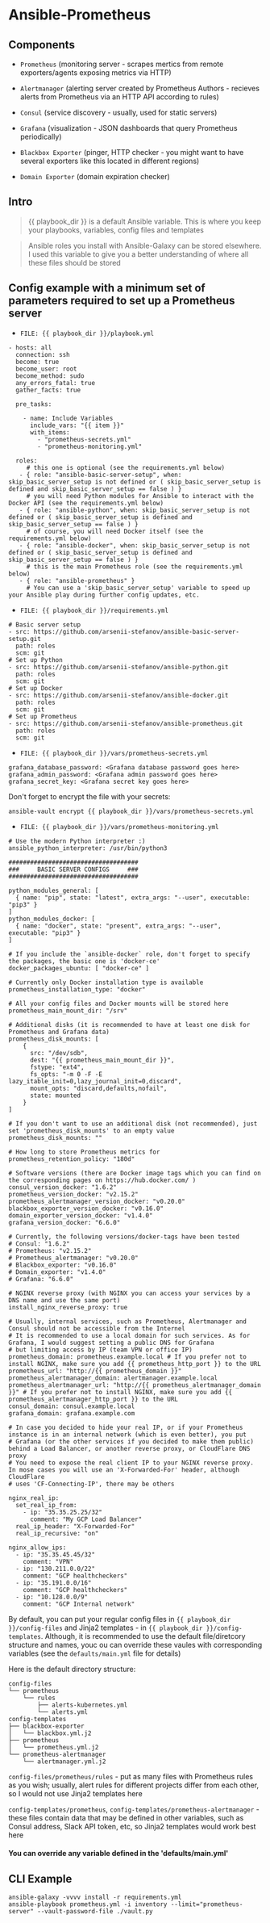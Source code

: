 Ansible-Prometheus
=========

## Components

* `Prometheus` (monitoring server - scrapes mertics from remote exporters/agents exposing metrics via HTTP)

* `Alertmanager` (alerting server created by Prometheus Authors - recieves alerts from Prometheus via an HTTP API according to rules)

* `Consul` (service discovery - usually, used for static servers)

* `Grafana` (visualization - JSON dashboards that query Prometheus periodically)

* `Blackbox Exporter` (pinger, HTTP checker - you might want to have several exporters like this located in different regions)

* `Domain Exporter` (domain expiration checker)

## Intro

> {{ playbook_dir }} is a default Ansible variable. This is where you keep your playbooks, variables, config files and templates

> Ansible roles you install with Ansible-Galaxy can be stored elsewhere. I used this variable to give you a better understanding of where all these files should be stored

## Config example with a minimum set of parameters required to set up a Prometheus server

* `FILE: {{ playbook_dir }}/playbook.yml`

```
- hosts: all
  connection: ssh
  become: true
  become_user: root
  become_method: sudo
  any_errors_fatal: true
  gather_facts: true

  pre_tasks:

    - name: Include Variables
      include_vars: "{{ item }}"
      with_items:
        - "prometheus-secrets.yml"
        - "prometheus-monitoring.yml"

  roles:
     # this one is optional (see the requirements.yml below)
   - { role: "ansible-basic-server-setup", when: skip_basic_server_setup is not defined or ( skip_basic_server_setup is defined and skip_basic_server_setup == false ) }
     # you will need Python modules for Ansible to interact with the Docker API (see the requirements.yml below)
   - { role: "ansible-python", when: skip_basic_server_setup is not defined or ( skip_basic_server_setup is defined and skip_basic_server_setup == false ) }
     # of course, you will need Docker itself (see the requirements.yml below)
   - { role: "ansible-docker", when: skip_basic_server_setup is not defined or ( skip_basic_server_setup is defined and skip_basic_server_setup == false ) }
     # this is the main Prometheus role (see the requirements.yml below)
   - { role: "ansible-prometheus" }
     # You can use a 'skip_basic_server_setup' variable to speed up your Ansible play during further config updates, etc. 
```

* `FILE: {{ playbook_dir }}/requirements.yml`

```
# Basic server setup
- src: https://github.com/arsenii-stefanov/ansible-basic-server-setup.git
  path: roles
  scm: git
# Set up Python
- src: https://github.com/arsenii-stefanov/ansible-python.git
  path: roles
  scm: git
# Set up Docker
- src: https://github.com/arsenii-stefanov/ansible-docker.git
  path: roles
  scm: git
# Set up Prometheus
- src: https://github.com/arsenii-stefanov/ansible-prometheus.git
  path: roles
  scm: git
```

* `FILE: {{ playbook_dir }}/vars/prometheus-secrets.yml`

```
grafana_database_password: <Grafana database password goes here>
grafana_admin_password: <Grafana admin password goes here>
grafana_secret_key: <Grafana secret key goes here>
```

Don't forget to encrypt the file with your secrets:

```
ansible-vault encrypt {{ playbook_dir }}/vars/prometheus-secrets.yml
```

* `FILE: {{ playbook_dir }}/vars/prometheus-monitoring.yml`

```
# Use the modern Python interpreter :)
ansible_python_interpreter: /usr/bin/python3

####################################
###     BASIC SERVER CONFIGS     ###
####################################

python_modules_general: [
  { name: "pip", state: "latest", extra_args: "--user", executable: "pip3" }
]
python_modules_docker: [
  { name: "docker", state: "present", extra_args: "--user", executable: "pip3" }
]

# If you include the `ansible-docker` role, don't forget to specify the packages, the basic one is 'docker-ce'
docker_packages_ubuntu: [ "docker-ce" ]

# Currently only Docker installation type is available
prometheus_installation_type: "docker"

# All your config files and Docker mounts will be stored here
prometheus_main_mount_dir: "/srv"

# Additional disks (it is recommended to have at least one disk for Prometheus and Grafana data)
prometheus_disk_mounts: [
    {
      src: "/dev/sdb",
      dest: "{{ prometheus_main_mount_dir }}",
      fstype: "ext4",
      fs_opts: "-m 0 -F -E lazy_itable_init=0,lazy_journal_init=0,discard",
      mount_opts: "discard,defaults,nofail",
      state: mounted
    }
]

# If you don't want to use an additional disk (not recommended), just set 'prometheus_disk_mounts' to an empty value
prometheus_disk_mounts: ""

# How long to store Prometheus metrics for
prometheus_retention_policy: "180d"

# Software versions (there are Docker image tags which you can find on the corresponding pages on https://hub.docker.com/ )
consul_version_docker: "1.6.2"
prometheus_version_docker: "v2.15.2"
prometheus_alertmanager_version_docker: "v0.20.0"
blackbox_exporter_version_docker: "v0.16.0"
domain_exporter_version_docker: "v1.4.0"
grafana_version_docker: "6.6.0"

# Currently, the following versions/docker-tags have been tested
# Consul: "1.6.2"
# Prometheus: "v2.15.2"
# Prometheus_alertmanager: "v0.20.0"
# Blackbox_exporter: "v0.16.0"
# Domain_exporter: "v1.4.0"
# Grafana: "6.6.0"

# NGINX reverse proxy (with NGINX you can access your services by a DNS name and use the same port)
install_nginx_reverse_proxy: true

# Usually, internal services, such as Prometheus, Alertmanager and Consul should not be accessible from the Internel
# It is recommended to use a local domain for such services. As for Grafana, I would suggest setting a public DNS for Grafana
# but limiting access by IP (team VPN or office IP)
prometheus_domain: prometheus.example.local # If you prefer not to install NGINX, make sure you add {{ prometheus_http_port }} to the URL
prometheus_url: "http://{{ prometheus_domain }}"
prometheus_alertmanager_domain: alertmanager.example.local
prometheus_alertmanager_url: "http://{{ prometheus_alertmanager_domain }}" # If you prefer not to install NGINX, make sure you add {{ prometheus_alertmanager_http_port }} to the URL
consul_domain: consul.example.local
grafana_domain: grafana.example.com

# In case you decided to hide your real IP, or if your Prometheus instance is in an internal network (which is even better), you put
# Grafana (or the other services if you decided to make them public) behind a Load Balancer, or another reverse proxy, or CloudFlare DNS proxy
# You need to expose the real client IP to your NGINX reverse proxy. In mose cases you will use an 'X-Forwarded-For' header, although CloudFlare
# uses 'CF-Connecting-IP', there may be others

nginx_real_ip:
  set_real_ip_from:
    - ip: "35.35.25.25/32"
      comment: "My GCP Load Balancer"
  real_ip_header: "X-Forwarded-For"
  real_ip_recursive: "on"

nginx_allow_ips:
  - ip: "35.35.45.45/32"
    comment: "VPN"
  - ip: "130.211.0.0/22"
    comment: "GCP healthcheckers"
  - ip: "35.191.0.0/16"
    comment: "GCP healthcheckers"
  - ip: "10.128.0.0/9"
    comment: "GCP Internal network"
```

By default, you can put your regular config files in `{{ playbook_dir }}/config-files` and Jinja2 templates - in `{{ playbook_dir }}/config-templates`. Although, it is recommended to use the default file/diretcory structure and names, youc ou can override these vaules with corresponding variables (see the `defaults/main.yml` file for details)

Here is the default directory structure:

```
config-files
└── prometheus
    └── rules
        ├── alerts-kubernetes.yml
        └── alerts.yml
config-templates
├── blackbox-exporter
│   └── blackbox.yml.j2
├── prometheus
│   └── prometheus.yml.j2
└── prometheus-alertmanager
    └── alertmanager.yml.j2
```

`config-files/prometheus/rules` - put as many files with Prometheus rules as you wish; usually, alert rules for different projects differ from each other, so I would not use Jinja2 templates here

`config-templates/prometheus`, `config-templates/prometheus-alertmanager` - these files contain data that may be defined in other variables, such as Consul address, Slack API token, etc, so Jinja2 templates would work best here

#### You can override any variable defined in the 'defaults/main.yml'

## CLI Example

```
ansible-galaxy -vvvv install -r requirements.yml
ansible-playbook prometheus.yml -i inventory --limit="prometheus-server" --vault-password-file ./vault.py
```
